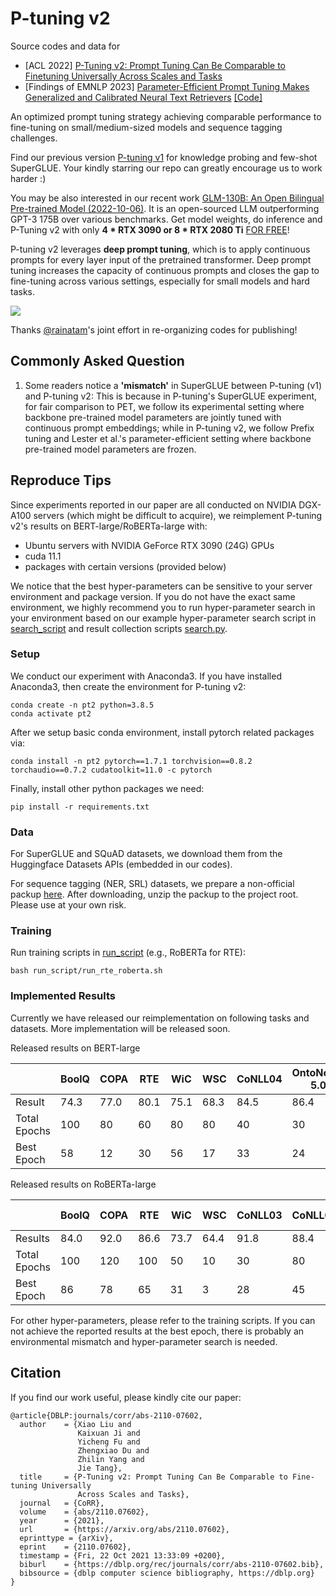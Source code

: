 # P-tuning v2


Source codes and data for
* [ACL 2022] [P-Tuning v2: Prompt Tuning Can Be Comparable to Finetuning Universally Across Scales and Tasks](https://arxiv.org/abs/2110.07602) 
* [Findings of EMNLP 2023] [Parameter-Efficient Prompt Tuning Makes Generalized and Calibrated Neural Text Retrievers](https://arxiv.org/pdf/2207.07087.pdf)  [[Code]](https://github.com/THUDM/P-tuning-v2/tree/main/PT-Retrieval)

An optimized prompt tuning strategy achieving comparable performance to fine-tuning on small/medium-sized models and sequence tagging challenges. 

Find our previous version [P-tuning v1](https://github.com/THUDM/P-tuning) for knowledge probing and few-shot SuperGLUE. Your kindly starring our repo can greatly encourage us to work harder :)

You may be also interested in our recent work [GLM-130B: An Open Bilingual Pre-trained Model (2022-10-06)](https://arxiv.org/abs/2210.02414). It is an open-sourced LLM outperforming GPT-3 175B over various benchmarks. Get model weights, do inference and P-Tuning v2 with only **4 * RTX 3090 or 8 * RTX 2080 Ti** [FOR FREE](https://github.com/THUDM/GLM-130B)!

P-tuning v2 leverages **deep prompt tuning**, which is to apply continuous prompts for every layer input of the pretrained transformer. 
Deep prompt tuning increases the capacity of continuous prompts and closes the gap to fine-tuning across various settings, especially for small models and hard tasks.

![](figures/P-tuning-v2.png)

Thanks [@rainatam](https://github.com/rainatam)'s joint effort in re-organizing codes for publishing!

## Commonly Asked Question
1. Some readers notice a **'mismatch'** in SuperGLUE between P-tuning (v1) and P-tuning v2: This is because in P-tuning's SuperGLUE experiment, for fair comparison to PET, we follow its experimental setting where backbone pre-trained model parameters are jointly tuned with continuous prompt embeddings; while in P-tuning v2, we follow Prefix tuning and Lester et al.'s parameter-efficient setting where backbone pre-trained model parameters are frozen.

## Reproduce Tips
Since experiments reported in our paper are all conducted on NVIDIA DGX-A100 servers (which might be difficult to acquire), 
we reimplement P-tuning v2's results on BERT-large/RoBERTa-large with:

* Ubuntu servers with NVIDIA GeForce RTX 3090 (24G) GPUs
* cuda 11.1
* packages with certain versions (provided below)

We notice that the best hyper-parameters can be sensitive to your server environment and package version. 
If you do not have the exact same environment, we highly recommend you to run hyper-parameter search in your environment
based on our example hyper-parameter search script in [search_script](search_script) and result collection scripts [search.py](search.py).

### Setup
We conduct our experiment with Anaconda3. If you have installed Anaconda3, then create the environment for P-tuning v2:

```shell
conda create -n pt2 python=3.8.5
conda activate pt2
```

After we setup basic conda environment, install pytorch related packages via:

```shell
conda install -n pt2 pytorch==1.7.1 torchvision==0.8.2 torchaudio==0.7.2 cudatoolkit=11.0 -c pytorch
```

Finally, install other python packages we need:

```shell
pip install -r requirements.txt
```

### Data
For SuperGLUE and SQuAD datasets, we download them from the Huggingface Datasets APIs (embedded in our codes).

For sequence tagging (NER, SRL) datasets, we prepare a non-official packup [here](https://zenodo.org/record/6318701/files/P-tuning-v2_data.tar.gz?download=1). 
After downloading, unzip the packup to the project root.
Please use at your own risk.

### Training
Run training scripts in [run_script](run_script) (e.g., RoBERTa for RTE):

```shell
bash run_script/run_rte_roberta.sh
```

### Implemented Results
Currently we have released our reimplementation on following tasks and datasets. More implementation will be released soon.

Released results on BERT-large

|              | BoolQ | COPA | RTE  | WiC  | WSC  | CoNLL04 | OntoNotes 5.0 | CoNLL12 |
|--------------|-------|------|------|------|------|---------|---------------|---------|
| Result       | 74.3  | 77.0 | 80.1 | 75.1 | 68.3 | 84.5    | 86.4          | 85.3    |
| Total Epochs | 100   | 80   | 60   | 80   | 80   | 40      | 30            | 45      |
| Best Epoch   | 58    | 12   | 30   | 56   | 17   | 33      | 24            | 43      |

Released results on RoBERTa-large

|              | BoolQ | COPA | RTE  | WiC  | WSC  | CoNLL03 | CoNLL04 | OntoNotes 5.0 | CoNLL12 | CoNLL05 WSJ | CoNLL05 Brown | SQuAD 1.1 | SQuAD 2.0 |
|--------------|-------|------|------|------|------|---------|---------|---------------|---------|-------------|---------------|-----------|-----------|
| Results      | 84.0  | 92.0 | 86.6 | 73.7 | 64.4 | 91.8    | 88.4    | 90.1          | 84.7    | 89.4        | 83.9          | 88.1/94.2 | 81.3/84.7 |
| Total Epochs | 100   | 120  | 100  | 50   | 10   | 30      | 80      | 60            | 45      | 15          | -             | 30        | 10        |
| Best Epoch   | 86    | 78   | 65   | 31   | 3    | 28      | 45      | 59            | 37      | 13          | -             | 24        | 9         |

For other hyper-parameters, please refer to the training scripts. 
If you can not achieve the reported results at the best epoch, there is probably an environmental mismatch and hyper-parameter search is needed.

## Citation

If you find our work useful, please kindly cite our paper:

```
@article{DBLP:journals/corr/abs-2110-07602,
  author    = {Xiao Liu and
               Kaixuan Ji and
               Yicheng Fu and
               Zhengxiao Du and
               Zhilin Yang and
               Jie Tang},
  title     = {P-Tuning v2: Prompt Tuning Can Be Comparable to Fine-tuning Universally
               Across Scales and Tasks},
  journal   = {CoRR},
  volume    = {abs/2110.07602},
  year      = {2021},
  url       = {https://arxiv.org/abs/2110.07602},
  eprinttype = {arXiv},
  eprint    = {2110.07602},
  timestamp = {Fri, 22 Oct 2021 13:33:09 +0200},
  biburl    = {https://dblp.org/rec/journals/corr/abs-2110-07602.bib},
  bibsource = {dblp computer science bibliography, https://dblp.org}
}
```
